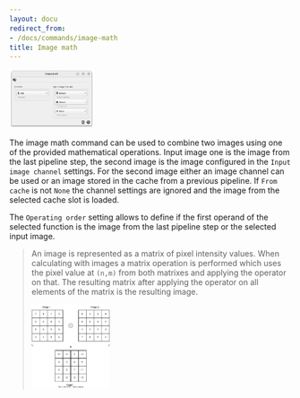 ```yaml
---
layout: docu
redirect_from:
- /docs/commands/image-math
title: Image math
---
```


<a href="/images/commands/image-math-screenshot.png" data-lightbox="image"><img src="/images/commands/image-math-screenshot.png" style="width: 30%" alt="Loading ..."/></a>

The image math command can be used to combine two images using one of the provided mathematical operations.
Input image one is the image from the last pipeline step, the second image is the image configured in the `Input image channel` settings.
For the second image either an image channel can be used or an image stored in the cache from a previous pipeline.
If `From cache` is not `None` the channel settings are ignored and the image from the selected cache slot is loaded.

The `Operating order` setting allows to define if the first operand of the selected function is the image from the last pipeline step or the selected input image.


> An image is represented as a matrix of pixel intensity values.
> When calculating with images a matrix operation is performed which uses the pixel value at `(n,m)` from both matrixes and applying the operator on that.
> The resulting matrix after applying the operator on all elements of the matrix is the resulting image.
> 
> <a href="/images/commands/image-math.drawio.svg" data-lightbox="image"><img src="/images/commands/image-math.drawio.svg" style="width: 30%" alt="Loading ..."/></a>